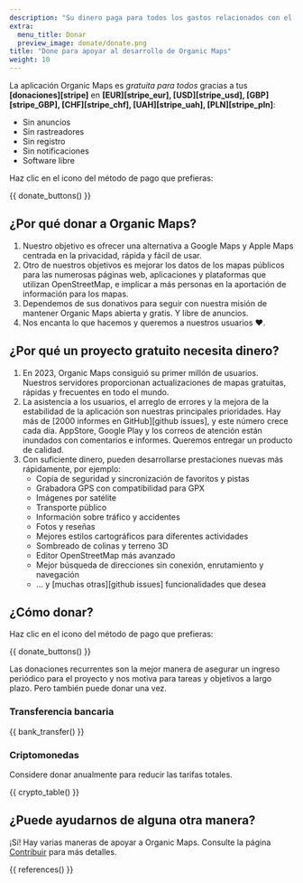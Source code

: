 ```yaml
---
description: "Su dinero paga para todos los gastos relacionados con el proyecto y nos motiva a mejorar Organic Maps."
extra:
  menu_title: Donar
  preview_image: donate/donate.png
title: "Done para apoyar al desarrollo de Organic Maps"
weight: 10
---
```


La aplicación Organic Maps es _gratuita para todos_ gracias a tus
**[donaciones][stripe]** en **[EUR][stripe_eur], [USD][stripe_usd],
[GBP][stripe_GBP], [CHF][stripe_chf], [UAH][stripe_uah],
[PLN][stripe_pln]**:

- Sin anuncios
- Sin rastreadores
- Sin registro
- Sin notificaciones
- Software libre

Haz clic en el icono del método de pago que prefieras:

{{ donate_buttons() }}

## ¿Por qué donar a Organic Maps?

1. Nuestro objetivo es ofrecer una alternativa a Google Maps y Apple Maps
   centrada en la privacidad, rápida y fácil de usar.
2. Otro de nuestros objetivos es mejorar los datos de los mapas públicos
   para las numerosas páginas web, aplicaciones y plataformas que utilizan
   OpenStreetMap, e implicar a más personas en la aportación de información
   para los mapas.
3. Dependemos de sus donativos para seguir con nuestra misión de mantener
   Organic Maps abierta y gratis. Y libre de anuncios.
4. Nos encanta lo que hacemos y queremos a nuestros usuarios ❤️.

## ¿Por qué un proyecto gratuito necesita dinero?

1. En 2023, Organic Maps consiguió su primer millón de usuarios. Nuestros
   servidores proporcionan actualizaciones de mapas gratuitas, rápidas y
   frecuentes en todo el mundo.
2. La asistencia a los usuarios, el arreglo de errores y la mejora de la
   estabilidad de la aplicación son nuestras principales prioridades. Hay
   más de [2000 informes en GitHub][github issues], y este número crece cada
   día. AppStore, Google Play y los correos de atención están inundados con
   comentarios e informes. Queremos entregar un producto de calidad.
3. Con suficiente dinero, pueden desarrollarse prestaciones nuevas más
   rápidamente, por ejemplo:
   - Copia de seguridad y sincronización de favoritos y pistas
   - Grabadora GPS con compatibilidad para GPX
   - Imágenes por satélite
   - Transporte público
   - Información sobre tráfico y accidentes
   - Fotos y reseñas
   - Mejores estilos cartográficos para diferentes actividades
   - Sombreado de colinas y terreno 3D
   - Editor OpenStreetMap más avanzado
   - Mejor búsqueda de direcciones sin conexión, enrutamiento y navegación
   - ... y [muchas otras][github issues] funcionalidades que desea

## ¿Cómo donar?

Haz clic en el icono del método de pago que prefieras:

{{ donate_buttons() }}

Las donaciones recurrentes son la mejor manera de asegurar un ingreso
periódico para el proyecto y nos motiva para tareas y objetivos a largo
plazo. Pero también puede donar una vez.

### Transferencia bancaria

{{ bank_transfer() }}

### Criptomonedas

Considere donar anualmente para reducir las tarifas totales.

{{ crypto_table() }}

## ¿Puede ayudarnos de alguna otra manera?

¡Sí! Hay varias maneras de apoyar a Organic Maps. Consulte la página
[Contribuir](@/contribute/index.es.md) para más detalles.

{{ references() }}
